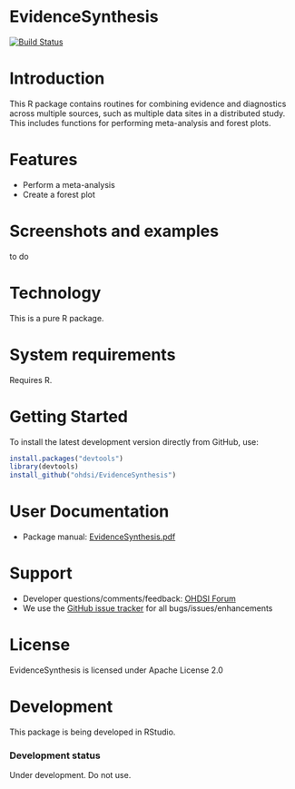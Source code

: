 EvidenceSynthesis
=================

[![Build Status](https://travis-ci.org/OHDSI/EvidenceSynthesis.svg?branch=master)](https://travis-ci.org/OHDSI/EvidenceSynthesis)

Introduction
============

This R package contains routines for combining evidence and diagnostics across multiple 
sources, such as multiple data sites in a distributed study. This includes functions
for performing meta-analysis and forest plots.

Features
========
- Perform a meta-analysis
- Create a forest plot

Screenshots and examples
========================
to do

Technology
==========
This is a pure R package.

System requirements
===================
Requires R.

Getting Started
===============
To install the latest development version directly from GitHub, use:

```r
install.packages("devtools")
library(devtools)
install_github("ohdsi/EvidenceSynthesis")
```
  
User Documentation
==================
* Package manual: [EvidenceSynthesis.pdf](https://raw.githubusercontent.com/OHDSI/EvidenceSynthesis/master/extras/EvidenceSynthesis.pdf) 

Support
=======
* Developer questions/comments/feedback: <a href="http://forums.ohdsi.org/c/developers">OHDSI Forum</a>
* We use the <a href="../../issues">GitHub issue tracker</a> for all bugs/issues/enhancements
  
License
=======
EvidenceSynthesis is licensed under Apache License 2.0

Development
===========
This package is being developed in RStudio.

### Development status
Under development. Do not use.
